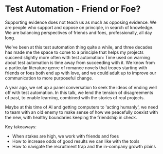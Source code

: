 # Test Automation - Friend or Foe?

Supporting evidence does not teach us as much as opposing evidence. We are people who support and oppose on principle, in search of knowledge. We are balancing perspectives of friends and foes, professionally, all day long. 

We've been at this test automation thing quite a while, and three decades has made me the space to come to a principle that helps my projects succeed slightly more often with test automation: Time used on warning about test automation is time away from succeeding with it. We know from a particular literature genre of romance novels that tropes starting with friends or foes both end up with love, and we could adult up to improve our communication to more purposeful change. 

A year ago, we set up a panel conversation to seek the ideas of ending well off with test automation. In this talk, we lend the tension of disagreements of past, to enable learning, combined with the stories of real projects. 

Maybe at this time of AI and getting computers to 'acting humanly', we need to team with an old enemy to make sense of how we peacefully coexist with the new, with healthy boundaries keeping the friendship in check. 

Key takeaways: 

* When stakes are high, we work with friends and foes
* How to increase odds of good results we can like with the tools
* How to navigate the recruitment trap and the in-company growth plains